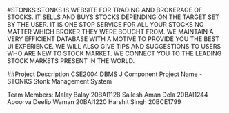 #STONKS
STONKS IS WEBSITE FOR TRADING AND BROKERAGE OF STOCKS. IT SELLS AND BUYS STOCKS DEPENDING ON THE TARGET SET BY THE USER. IT IS ONE STOP SERVICE FOR ALL YOUR STOCKS NO MATTER WHICH BROKER THEY WERE BOUGHT FROM. WE MAINTAIN A VERY EFFICIENT DATABASE WITH A MOTIVE TO PROVIDE YOU THE BEST UI EXPERIENCE. WE WILL ALSO GIVE TIPS AND SUGGESTIONS TO USERS WHO ARE NEW TO STOCK MARKET. WE CONNECT YOU TO THE LEADING STOCK MARKETS PRESENT IN THE WORLD.

##Project Description
CSE2004 DBMS J Component Project Name - STONKS Stonk Management System

Team Members:
Malay Balay             20BAI1128 
Sailesh Aman Dola       20BAI1244 
Apoorva Deelip Waman    20BAI1220 
Harshit Singh           20BCE1799